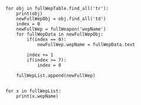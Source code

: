     for obj in fullWepTable.find_all('tr'):
        print(obj)
        newFullWepObj = obj.find_all('td')
        index = 0
        newFullWep = fullWeapon('wepName')
        for fullWepData in newFullWepObj:
            if(index == 0):
                newFullWep.wepName = fullWepData.text
            
            index += 1
            if(index >= 7):
                index = 0
        
        fullWepList.append(newFullWep)

        
    for x in fullWepList:
        print(x.wepName)
                
            